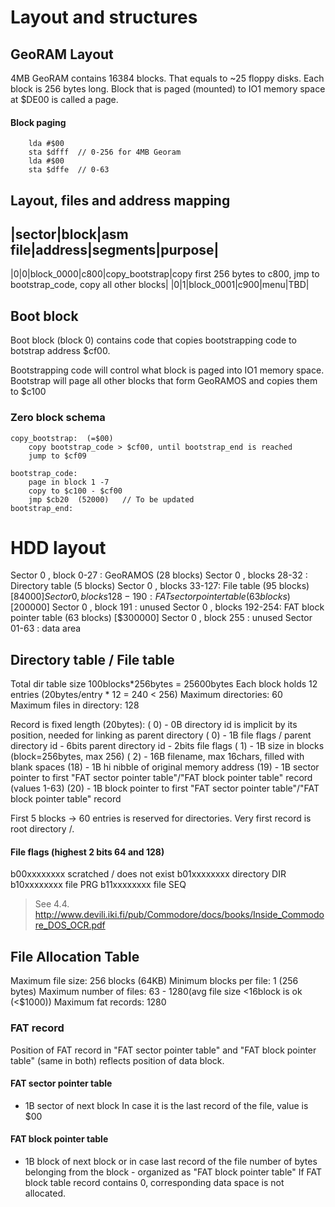 # Layout and structures

## GeoRAM Layout
4MB GeoRAM contains 16384 blocks. That equals to ~25 floppy disks. Each block is 256 bytes long. Block that is paged (mounted) to IO1 memory space at $DE00 is called a page.

#### Block paging
```
    lda #$00
    sta $dfff  // 0-256 for 4MB Georam
    lda #$00
    sta $dffe  // 0-63
```

## Layout, files and address mapping

|sector|block|asm file|address|segments|purpose|
------------------------------------------------
|0|0|block_0000|c800|copy_bootstrap|copy first 256 bytes to c800, jmp to bootstrap_code, copy all other blocks|
|0|1|block_0001|c900|menu|TBD|


## Boot block

Boot block (block 0) contains code that copies bootstrapping code to botstrap address $cf00.

Bootstrapping code will control what block is paged into IO1 memory space. Bootstrap will page all other blocks that form GeoRAMOS and copies them to $c100

### Zero block schema

```
copy_bootstrap:  (=$00)
    copy bootstrap_code > $cf00, until bootstrap_end is reached
    jump to $cf09

bootstrap_code:
    page in block 1 -7
    copy to $c100 - $cf00
    jmp $cb20  (52000)   // To be updated
bootstrap_end:
```

# HDD layout
Sector 0    , block    0-27 : GeoRAMOS (28 blocks)
Sector 0    , blocks  28-32 : Directory table (5 blocks)
Sector 0    , blocks  33-127: File table (95 blocks)               [$84000]
Sector 0    , blocks 128-190: FAT sector pointer table (63 blocks) [$200000]
Sector 0    , block  191    : unused
Sector 0    , blocks 192-254: FAT block pointer table (63 blocks)  [$300000]
Sector 0    , block  255    : unused
Sector 01-63                : data area

## Directory table / File table
Total dir table size 100blocks*256bytes = 25600bytes
Each block holds 12 entries (20bytes/entry * 12 = 240 < 256)
Maximum directories: 60
Maximum files in directory: 128

Record is fixed length (20bytes):
( 0) - 0B  directory id is implicit by its position, needed for linking as parent directory
( 0) - 1B  file flags / parent directory id
       - 6bits  parent directory id
       - 2bits  file flags
( 1) - 1B  size in blocks (block=256bytes, max 256)
( 2) - 16B filename, max 16chars, filled with blank spaces
(18) - 1B hi nibble of original memory address
(19) - 1B  sector pointer to first "FAT sector pointer table"/"FAT block pointer table" record (values 1-63)
(20) - 1B  block pointer to first "FAT sector pointer table"/"FAT block pointer table" record

First 5 blocks -> 60 entries is reserved for directories.
Very first record is root directory /.

#### File flags (highest 2 bits 64 and 128)
b00xxxxxxxx scratched / does not exist
b01xxxxxxxx directory  DIR
b10xxxxxxxx file PRG
b11xxxxxxxx file SEQ
> See 4.4. http://www.devili.iki.fi/pub/Commodore/docs/books/Inside_Commodore_DOS_OCR.pdf


## File Allocation Table

Maximum file size: 256 blocks (64KB)
Minimum blocks per file: 1 (256 bytes)
Maximum number of files: 63 - 1280(avg file size <16block is ok (<$1000)) 
Maximum fat records: 1280


### FAT record
Position of FAT record in "FAT sector pointer table" and "FAT block pointer table" (same in both) reflects position of data block.

#### FAT sector pointer table
- 1B sector of next block
  In case it is the last record of the file, value is $00

#### FAT block pointer table
- 1B block of next block  or in case last record of the file number of bytes belonging from the block - organized as "FAT block pointer table"
If FAT block table record contains 0, corresponding data space is not allocated.


